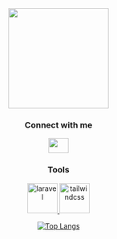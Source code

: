 <div align="center">
  
  <img align="center" width="200" src="https://d33wubrfki0l68.cloudfront.net/4fdd41bc351043f7003b980ad01e31d168014c94/c3a7d/assets/img/vinvui-cropped.svg">

  <h3 align="center">Connect with me</h3>
  <p align="center">
  <a href="https://www.linkedin.com/in/vincent-vuillemin-a1ba15158/" target="blank"><img align="center" src="https://cdn.jsdelivr.net/npm/simple-icons@3.0.1/icons/linkedin.svg" alt="" height="30" width="40" /></a>
  </p>

  <h3>Tools</h3>
  <p> 
    <a href="https://laravel.com/" target="_blank"> 
      <img src="https://laravel.com/img/logomark.min.svg" alt="laravel" width="60" height="60"/>
    </a>
    <a href="https://tailwindcss.com/" target="_blank"> 
      <path fill-rule="evenodd" clip-rule="evenodd" d="M25.517 0C18.712 0 14.46 3.382 12.758 10.146c2.552-3.382 5.529-4.65 8.931-3.805 1.941.482 3.329 1.882 4.864 3.432 2.502 2.524 5.398 5.445 11.722 5.445 6.804 0 11.057-3.382 12.758-10.145-2.551 3.382-5.528 4.65-8.93 3.804-1.942-.482-3.33-1.882-4.865-3.431C34.736 2.92 31.841 0 25.517 0zM12.758 15.218C5.954 15.218 1.701 18.6 0 25.364c2.552-3.382 5.529-4.65 8.93-3.805 1.942.482 3.33 1.882 4.865 3.432 2.502 2.524 5.397 5.445 11.722 5.445 6.804 0 11.057-3.381 12.758-10.145-2.552 3.382-5.529 4.65-8.931 3.805-1.941-.483-3.329-1.883-4.864-3.432-2.502-2.524-5.398-5.446-11.722-5.446z" fill="#06B6D4"></path> 
    </a>
    <a href="https://laravel-livewire.com/" target="_blank"> 
      <img src="https://laravel-livewire.com/img/twitter.png" alt="tailwindcss" width="60" height="60"/> 
    </a>
  </p>
    
[![Top Langs](https://github-readme-stats.vercel.app/api/top-langs/?username=vin-vui&langs_count=10&layout=compact&show_icons=true&theme=tokyonight&hide_border=true)](https://github.com/anuraghazra/github-readme-stats)
  
</div>
